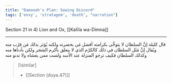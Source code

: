 ```yaml
---
title: "Damanah's Plan: Sowing Discord"
tags: ['envy', 'stratagem', 'death', "narration"]
---
```


 Section 21 in 4) Lion and Ox, [[Kalīla wa-Dimna]]

---
قال كليلة إنَّ السلطان لا يتوخَّى بكرامته أفضل مَن بحضرته ولكنه يُؤثر بذلك مَن قرُب منه ويُقال إنَّ مَثَل السلطان في ذلك كالكرْم الذي لا يتعلق بأكرم الشجر ولكن بأدناها منه وكذلك السلطان فكيف ترجو المنزلة عند الأسد ولست ممن يغشاه ولا تدنو منه

> [!similar]
> - [[Section (duya.47)]]
